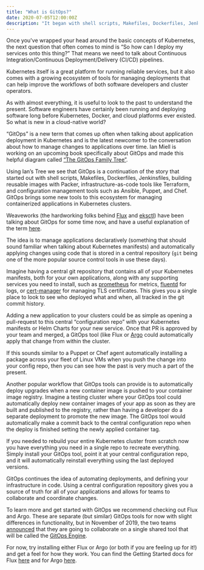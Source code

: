 ```yaml
---
title: "What is GitOps?"
date: 2020-07-05T12:00:00Z
description: "It began with shell scripts, Makefiles, Dockerfiles, Jenkinsfiles, building reusable images with Packer, infrastructure-as-code tools like Terraform, and configuration management tools such as Ansible, Puppet, and Chef. Now GitOps brings some new tools for managing containerized applications in Kubernetes clusters."
---
```


Once you've wrapped your head around the basic concepts of Kubernetes, the next question that often comes to mind is “So how can I deploy my services onto this thing?” That means we need to talk about Continuous Integration/Continuous Deployment/Delivery (CI/CD) pipelines.

Kubernetes itself is a great platform for running reliable services, but it also comes with a growing ecosystem of tools for managing deployments that can help improve the workflows of both software developers and cluster operators.

As with almost everything, it is useful to look to the past to understand the present. Software engineers have certainly been running and deploying software long before Kubernetes, Docker, and cloud platforms ever existed. So what is new in a cloud-native world? 

“GitOps” is a new term that comes up often when talking about application deployment in Kubernetes and is the latest newcomer to the conversation about how to manage changes to applications over time. Ian Miell is working on an upcoming book specifically about GitOps and made this helpful diagram called [“The GitOps Family Tree”](https://twitter.com/ianmiell/status/1278330015529254912).

Using Ian’s Tree we see that GitOps is a continuation of the story that started out with shell scripts, Makefiles, Dockerfiles, Jenkinsfiles, building reusable images with Packer, infrastructure-as-code tools like Terraform, and configuration management tools such as Ansible, Puppet, and Chef. GitOps brings some new tools to this ecosystem for managing containerized applications in Kubernetes clusters.

Weaveworks (the hardworking folks behind [Flux](https://github.com/fluxcd/flux) and [eksctl](https://github.com/weaveworks/eksctl)) have been talking about GitOps for some time now, and have a useful explanation of the term [here](https://www.weave.works/technologies/gitops/). 

The idea is to manage applications declaratively (something that should sound familiar when talking about Kubernetes manifests) and automatically applying changes using code that is stored in a central repository (`git` being one of the more popular source control tools in use these days).

Imagine having a central git repository that contains all of your Kubernetes manifests, both for your own applications, along with any supporting services you need to install, such as [prometheus](https://prometheus.io/) for metrics, [fluentd](https://www.fluentd.org/) for logs, or [cert-manager](https://github.com/jetstack/cert-manager) for managing TLS certificates. This gives you a single place to look to see who deployed what and when, all tracked in the git commit history.

Adding a new application to your clusters could be as simple as opening a pull-request to this central “configuration repo” with your Kubernetes manifests or Helm Charts for your new service. Once that PR is approved by your team and merged, a GitOps tool (like Flux or [Argo](https://argoproj.github.io/argo-cd/) could automatically apply that change from within the cluster.

If this sounds similar to a Puppet or Chef agent automatically installing a package across your fleet of Linux VMs when you push the change into your config repo, then you can see how the past is very much a part of the present.

Another popular workflow that GitOps tools can provide is to automatically deploy upgrades when a new container image is pushed to your container image registry. Imagine a testing cluster where your GitOps tool could automatically deploy new container images of your app as soon as they are built and published to the registry, rather than having a developer do a separate deployment to promote the new image. The GitOps tool would automatically make a commit back to the central configuration repo when the deploy is finished setting the newly applied container tag.

If you needed to rebuild your entire Kubernetes cluster from scratch now you have everything you need in a single repo to recreate everything. Simply install your GitOps tool, point it at your central configuration repo, and it will automatically reinstall everything using the last deployed versions.

GitOps continues the idea of automating deployments, and defining your infrastructure in code. Using a central configuration repository gives you a source of truth for all of your applications and allows for teams to collaborate and coordinate changes.

To learn more and get started with GitOps we recommend checking out Flux and Argo.  These are separate (but similar) GitOps tools for now with slight differences in functionality, but in November of 2019, the two teams [announced](https://www.weave.works/blog/argo-flux-join-forces) that they are going to collaborate on a single shared tool that will be called the [GitOps Engine](https://github.com/argoproj/gitops-engine). 

For now, try installing either Flux or Argo (or both if you are feeling up for it!) and get a feel for how they work. You can find the Getting Started docs for Flux [here](https://docs.fluxcd.io/en/1.18.0/tutorials/get-started.html) and for Argo [here](https://argoproj.github.io/argo/quick-start/).
